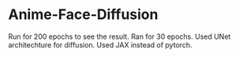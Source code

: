 # Anime-Face-Diffusion
Run for 200 epochs to see the result. Ran for 30 epochs. Used UNet architechture for diffusion. Used JAX instead of pytorch.
